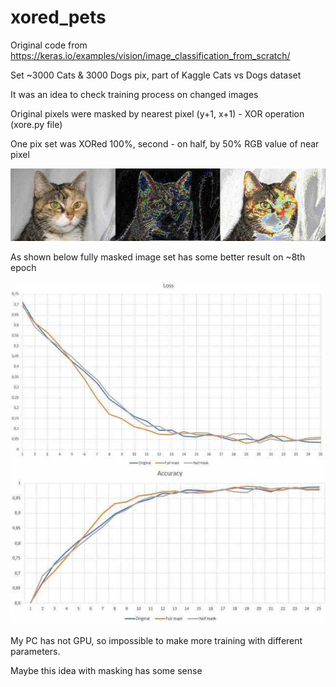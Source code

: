 # xored_pets
Original code from https://keras.io/examples/vision/image_classification_from_scratch/

Set ~3000 Cats & 3000 Dogs pix, part of Kaggle Cats vs Dogs dataset

It was an idea to check training process on changed images

Original pixels were masked by nearest pixel (y+1, x+1) - XOR operation (xore.py file)

One pix set was XORed 100%, second - on half, by 50% RGB value of near pixel

![](https://github.com/Repinoid/xored_pets/blob/main/maskedCat_Small.jpg?raw=true)

As shown below fully masked image set has some better result on ~8th epoch

![text](https://github.com/Repinoid/xored_pets/blob/main/Acc_Loss_Small.jpg?raw=true)

My PC has not GPU, so impossible to make more training with different parameters.

Maybe this idea with masking has some sense
